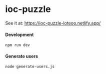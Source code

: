# ioc-puzzle

See it at: https://ioc-puzzle-loteoo.netlify.app/

#### Development

`npm run dev`

#### Generate users

`node generate-users.js`
